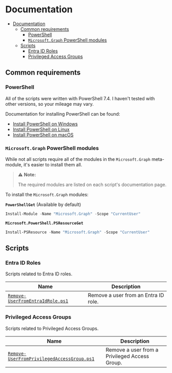 # Documentation

- [Documentation](#documentation)
  - [Common requirements](#common-requirements)
    - [PowerShell](#powershell)
    - [`Microsoft.Graph` PowerShell modules](#microsoftgraph-powershell-modules)
  - [Scripts](#scripts)
    - [Entra ID Roles](#entra-id-roles)
    - [Privileged Access Groups](#privileged-access-groups)

## Common requirements

### PowerShell

All of the scripts were written with PowerShell 7.4. I haven't tested with other versions, so your mileage may vary.

Documentation for installing PowerShell can be found:

- [Install PowerShell on Windows](https://learn.microsoft.com/en-us/powershell/scripting/install/installing-powershell-on-windows)
- [Install PowerShell on Linux](https://learn.microsoft.com/en-us/powershell/scripting/install/installing-powershell-on-linux)
- [Install PowerShell on macOS](https://learn.microsoft.com/en-us/powershell/scripting/install/installing-powershell-on-macos)

### `Microsoft.Graph` PowerShell modules

While not all scripts require all of the modules in the `Microsoft.Graph` meta-module, it's easier to install them all.

> ⚠️ **Note:**
>
> The required modules are listed on each script's documentation page.

To install the `Microsoft.Graph` modules:

**`PowerShellGet`** (Available by default)

```powershell
Install-Module -Name "Microsoft.Graph" -Scope "CurrentUser"
```

**`Microsoft.PowerShell.PSResourceGet`**

```powershell
Install-PSResource -Name "Microsoft.Graph" -Scope "CurrentUser"
```

## Scripts

### Entra ID Roles

Scripts related to Entra ID roles.

| Name | Description |
| --- | --- |
| [`Remove-UserFromEntraIdRole.ps1`](./Entra-ID-Roles/Remove-UserFromEntraIdRole.md) | Remove a user from an Entra ID role. |

### Privileged Access Groups

Scripts related to Privileged Access Groups.

| Name | Description |
| --- | --- |
| [`Remove-UserFromPrivilegedAccessGroup.ps1`](./Groups/Remove-UserFromPrivilegedAccessGroup.md) | Remove a user from a Privileged Access Group. |

